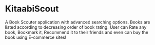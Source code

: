 # KitaabiScout
A Book Scouter application with advanced searching options. Books are listed according to decreasing order of book rating. User can Rate any book, Bookmark it, Recommend it to their friends and even can buy the book using E-commerce sites!  
